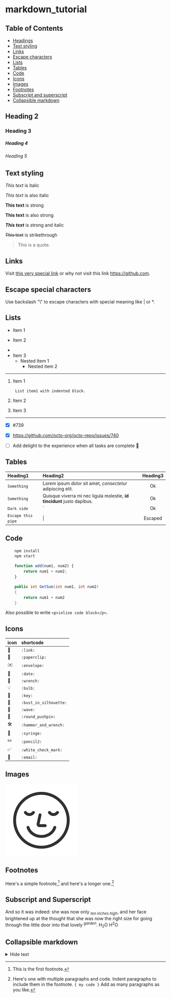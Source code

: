 # markdown_tutorial
<!-- This content will not appear in the rendered Markdown -->

## Table of Contents
- [Headings](#heading-1)
- [Text styling](#text-styling)
- [Links](#links)
- [Escape characters](#escape-special-characters)
- [Lists](#lists)
- [Tables](#tables)
- [Code](#code)
- [Icons](#icons)
- [Images](#images)
- [Footnotes](#footnotes)
- [Subscript and superscript](#subscript-and-superscript)
- [Collapsible markdown](#collapsible-markdown)

## Heading 2
### Heading 3
##### Heading 4
###### Heading 5


## Text styling
*This text* is italic

_This text_ is also italic

**This text** is strong

__This text__ is also strong

***This text*** is strong and italic 

~~This text~~ is strikethrough

> This is a quote.

## Links
Visit [this very special link](https://mynoise.net/noiseMachines.php "Enjoy the music") or why not visit this link https://github.com.


## Escape special characters
Use backslash "\\" to escape characters with special meaning like | or *. 


## Lists
- Item 1
+ Item 2
*
* Item 3
    * Nested Item 1
        - Nested item 2

___

1. Item 1

        List item1 with indented block.

2. Item 2
3. Item 3

***

- [x] #739
- [x] https://github.com/octo-org/octo-repo/issues/740
- [ ] Add delight to the experience when all tasks are complete :tada:


## Tables
| Heading1 | Heading2 | Heading3 |
| :---  | :---  | :---: |
| `Something` | Lorem ipsum dolor sit amet, *consectetur* adipiscing elit. | Ok |
| `Something` | Quisque viverra mi nec ligula molestie, **id tincidunt** justo dapibus.  | Ok |
| `Dark side` | ` | Ok |
| `Escape this pipe` | \| | Escaped


## Code
```bash
    npm install
    npm start
```

```javascript
    function add(num1, num2) {
        return num1 + num2;
    }
```

```csharp
    public int GetSum(int num1, int num2)
    {
        return num1 + num2
    }
```
Also possible to write `<p>inline code block</p>`.


## Icons
| icon | shortcode |
| - | :- |
| :link: | `:link:`  |
| :paperclip: |  `:paperclip:` |
| :envelope: |  `:envelope:` |
|:date:  | `:date:` |
| :wrench:  | `:wrench:` |
| :bulb:  | `:bulb:` |
| :key:  | `:key:` |
| :bust_in_silhouette: |  `:bust_in_silhouette:` |
| :wave:  | `:wave:` |
| :round_pushpin:  | `:round_pushpin:` |
| :hammer_and_wrench: |  `:hammer_and_wrench:` |
| :syringe:  | `:syringe:` |
| :pencil2:  | `:pencil2:` |
| :white_check_mark: |  `:white_check_mark:` |
| :link:  | `:email:` |


## Images
![AltText](./images.png)


## Footnotes
Here's a simple footnote,[^1] and here's a longer one.[^bignote]
[^1]: This is the first footnote.
[^bignote]: Here's one with multiple paragraphs and code.
    Indent paragraphs to include them in the footnote.
    `{ my code }`
    Add as many paragraphs as you like.


## Subscript and Superscript
And so it was indeed: she was now only $_{ten\ inches\ high}$, and her face brightened  up at the thought that she was now the right size for going through the little door into that lovely $^{garden}$.
H<sub>2</sub>O
H<sup>2</sup>O


## Collapsible markdown
<details>
<summary>Hide text</summary>
    Hidden text
</details>


